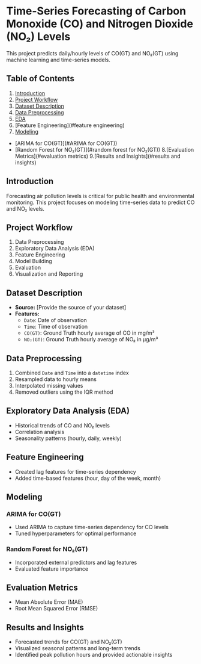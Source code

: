 # Time-Series Forecasting of Carbon Monoxide (CO) and Nitrogen Dioxide (NO₂) Levels

This project predicts daily/hourly levels of CO(GT) and NO₂(GT) using machine learning and time-series models.

## Table of Contents
1. [Introduction](#introduction)
2. [Project Workflow](#project-workflow)
3. [Dataset Description](#dataset-description)
4. [Data Preprocessing](#data-preprocessing)
5. [EDA](#eda)
6. [Feature Engineering](#feature engineering)
7. [Modeling](#modeling)
  - [ARIMA for CO(GT)](#ARIMA for CO(GT))
  - [Random Forest for NO₂(GT)](#random forest for NO₂(GT))
8.[Evaluation Metrics](#evaluation metrics)
9.[Results and Insights](#results and insights)

## Introduction
Forecasting air pollution levels is critical for public health and environmental monitoring. This project focuses on modeling time-series data to predict CO and NO₂ levels.

## Project Workflow
1. Data Preprocessing
2. Exploratory Data Analysis (EDA)
3. Feature Engineering
4. Model Building
5. Evaluation
6. Visualization and Reporting
   
## Dataset Description

- **Source:** [Provide the source of your dataset]
- **Features:**
  - `Date`: Date of observation
  - `Time`: Time of observation
  - `CO(GT)`: Ground Truth hourly average of CO in mg/m³
  - `NO₂(GT)`: Ground Truth hourly average of NO₂ in µg/m³

## Data Preprocessing

1. Combined `Date` and `Time` into a `datetime` index
2. Resampled data to hourly means
3. Interpolated missing values
4. Removed outliers using the IQR method

## Exploratory Data Analysis (EDA)

- Historical trends of CO and NO₂ levels
- Correlation analysis
- Seasonality patterns (hourly, daily, weekly)

## Feature Engineering
- Created lag features for time-series dependency
- Added time-based features (hour, day of the week, month)

## Modeling

### ARIMA for CO(GT)

- Used ARIMA to capture time-series dependency for CO levels
- Tuned hyperparameters for optimal performance

### Random Forest for NO₂(GT)

- Incorporated external predictors and lag features
- Evaluated feature importance

## Evaluation Metrics
- Mean Absolute Error (MAE)
- Root Mean Squared Error (RMSE)

## Results and Insights
- Forecasted trends for CO(GT) and NO₂(GT)
- Visualized seasonal patterns and long-term trends
- Identified peak pollution hours and provided actionable insights
